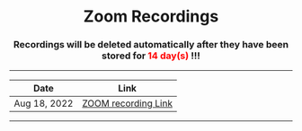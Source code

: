 <h1 align="center"> Zoom Recordings </h1>

<h3 align="center"> Recordings will be deleted automatically after they have been stored for <span style="color: red;"> 14 day(s) </span>!!! </h3>

---

<center>

|     Date       |                                                            Link                                                                                |
| -------------- | :--------------------------------------------------------------------------------------------------------------------------------------------: |
| Aug 18, 2022   |  [ZOOM recording  Link](https://us02web.zoom.us/rec/share/Rg_qYDXV1vlxb_BlFwZaWzpuya4Wm2DSHfDvQXWtRIP6w78dL1c80T4GSjDD1aFw.P12acx8lLcvsAWx0)   |

</center>

---
